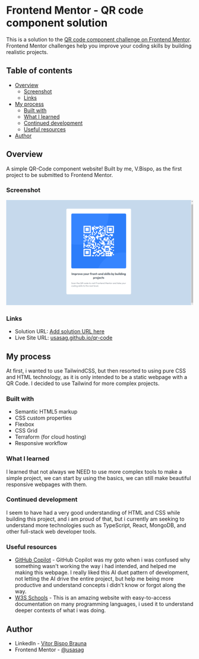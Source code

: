 # Frontend Mentor - QR code component solution

This is a solution to the [QR code component challenge on Frontend Mentor](https://www.frontendmentor.io/challenges/qr-code-component-iux_sIO_H). Frontend Mentor challenges help you improve your coding skills by building realistic projects. 

## Table of contents

- [Overview](#overview)
  - [Screenshot](#screenshot)
  - [Links](#links)
- [My process](#my-process)
  - [Built with](#built-with)
  - [What I learned](#what-i-learned)
  - [Continued development](#continued-development)
  - [Useful resources](#useful-resources)
- [Author](#author)

## Overview

A simple QR-Code component website! Built by me, V.Bispo, as the first project to be submitted to Frontend Mentor.

### Screenshot

![](./screenshot.png)

### Links

- Solution URL: [Add solution URL here](https://your-solution-url.com)
- Live Site URL: [usasag.github.io/qr-code](https://usasag.github.io/qr-code)

## My process

At first, i wanted to use TailwindCSS, but then resorted to using pure CSS and HTML technology, as it is only intended to be a static webpage with a QR Code. I decided to use Tailwind for more complex projects.

### Built with

- Semantic HTML5 markup
- CSS custom properties
- Flexbox
- CSS Grid
- Terraform (for cloud hosting)
- Responsive workflow

### What I learned

I learned that not always we NEED to use more complex tools to make a simple project, we can start by using the basics, we can still make beautiful responsive webpages with them.

### Continued development

I seem to have had a very good understanding of HTML and CSS while building this project, and i am proud of that, but i currently am seeking to understand more technologies such as TypeScript, React, MongoDB, and other full-stack web developer tools.

### Useful resources

- [GitHub Copilot](https://github.com/features/copilot) - GitHub Copilot was my goto when i was confused why something wasn't working the way i had intended, and helped me making this webpage. I really liked this AI duet pattern of development, not letting the AI drive the entire project, but help me being more productive and understand concepts i didn't know or forgot along the way.
- [W3S Schools](https://www.w3schools.com/html/default.asp) - This is an amazing website with easy-to-access documentation on many programming languages, i used it to understand deeper contexts of what i was doing.

## Author

- LinkedIn - [Vitor Bispo Brauna](https://www.linkedin.com/in/vitor-bispo-bra%C3%BAna-a2b45714b/)
- Frontend Mentor - [@usasag](https://www.frontendmentor.io/profile/usasag)
